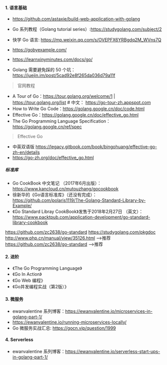 #### 1. 语言基础

* https://github.com/astaxie/build-web-application-with-golang

* Go 系列教程（Golang tutorial series）:https://studygolang.com/subject/2

* 快学 Go 语言: https://mp.weixin.qq.com/s/OVEPFX6YRBgdq2M_WVns7Q

* https://gobyexample.com/
* https://learnxinyminutes.com/docs/go/

* Golang 需要避免踩的 50 个坑：https://juejin.im/post/5cad92e8f265da036d79a11f

> 官网教程
* A Tour of Go：https://tour.golang.org/welcome/1 | https://tour.golang.org/list # 中文：	https://go-tour-zh.appspot.com
* How to Write Go Code：https://golang.google.cn/doc/code.html
* Effective Go：https://golang.google.cn/doc/effective_go.html
* The Go Programming Language Specification：https://golang.google.cn/ref/spec

> Effective Go
* 中英双语版 https://legacy.gitbook.com/book/bingohuang/effective-go-zh-en/details
* https://go-zh.org/doc/effective_go.html

##### 标准库

* Go CookBook 中文笔记 （2017年6月出版）：https://www.kancloud.cn/mutouzhang/gocookbook
* 徐新华的《Go语言标准库》（还没有完成）：https://github.com/polaris1119/The-Golang-Standard-Library-by-Example/
* 《Go Standard Libray CookBook》发售于2018年2月27日 （英文）：https://www.packtpub.com/application-development/go-standard-library-cookbook

https://github.com/zc2638/go-standard
https://studygolang.com/pkgdoc
http://www.php.cn/manual/view/35126.html -->推荐
https://github.com/zc2638/go-standard -->推荐


#### 2. 进阶

* 《The Go Programming Language》
* 《Go In Action》
* 《Go Web 编程》
* 《Go并发编程实战（第2版）》

#### 3. 微服务

* ewanvalentine 系列博客：https://ewanvalentine.io/microservices-in-golang-part-1/
* https://ewanvalentine.io/running-microservices-locally/
* Go 微服务实战汇总: https://gocn.vip/question/1999

#### 4. Serverless

* ewanvalentine 系列博客：https://ewanvalentine.io/serverless-start-ups-in-golang-part-1/